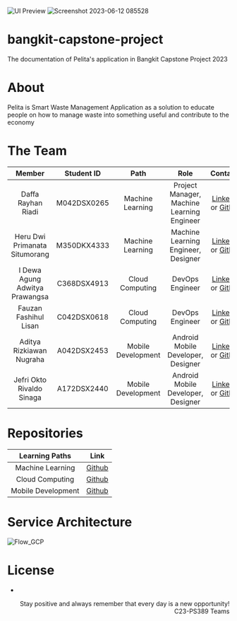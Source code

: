 ![UI Preview](https://github.com/PelitaApp/bangkit-capstone-project/assets/77198942/0b10b71a-9cbf-4c8a-9cc4-f86809073663)
![Screenshot 2023-06-12 085528](https://github.com/PelitaApp/bangkit-capstone-project/assets/77198942/c213a984-9f86-4d33-88dd-fee948df7ad7)

# bangkit-capstone-project

The documentation of Pelita's application in Bangkit Capstone Project 2023

# About
Pelita is Smart Waste Management Application as a solution to educate people on how to manage waste into something useful and contribute to the economy

# The Team

|            Member           | Student ID |        Path        |                    Role                    |                                                       Contacts                                                      |
| :-------------------------: | :--------: | :----------------: | :----------------------------------------: | :-----------------------------------------------------------------------------------------------------------------: |
|Daffa Rayhan Riadi|M042DSX0265|Machine Learning|Project Manager, Machine Learning Engineer|[LinkedIn](https://www.linkedin.com/in/daffarayhanriadi/) or [Github](https://github.com/daffarayhanriadi)|
|Heru Dwi Primanata Situmorang|M350DKX4333|Machine Learning|Machine Learning Engineer, Designer|[LinkedIn](https://www.linkedin.com/in/herusitumorang) or [Github](https://github.com/myhero216)|
|I Dewa Agung Adwitya Prawangsa|C368DSX4913|Cloud Computing|DevOps Engineer|[LinkedIn](https://www.linkedin.com/in/prawangsa/) or [Github](https://github.com/Hanabihyug)|
|Fauzan Fashihul Lisan|C042DSX0618|Cloud Computing|DevOps Engineer|[LinkedIn](https://www.linkedin.com/in/fauzanfl/) or [Github](https://github.com/FauzanFL)|
|Aditya Rizkiawan Nugraha|A042DSX2453|Mobile Development|Android Mobile Developer, Designer|[LinkedIn](https://www.linkedin.com/in/aditya-rizkiawan-nugraha-84511a222/) or [Github](https://github.com/adityarizn31)|
|Jefri Okto Rivaldo Sinaga|A172DSX2440|Mobile Development|Android Mobile Developer, Designer|[LinkedIn](https://www.linkedin.com/in/jefriorsinaga/) or [Github](https://github.com/kuy71kuy)|

# Repositories

|   Learning Paths   |                                Link                                |
| :----------------: | :----------------------------------------------------------------: |
|Machine Learning|[Github](https://github.com/PelitaApp/bangkit-machine-learning)|
|Cloud Computing|[Github](https://github.com/PelitaApp/bangkit-cloud-computing)|
|Mobile Development|[Github](https://github.com/PelitaApp/bangkit-mobile-development)|

# Service Architecture
![Flow_GCP](https://github.com/PelitaApp/bangkit-capstone-project/assets/77198942/9f9758eb-829e-4978-ba74-73f547ab08ab)

# License
-

<p align="right"> Stay positive and always remember that every day is a new opportunity! <br> C23-PS389 Teams </p>
